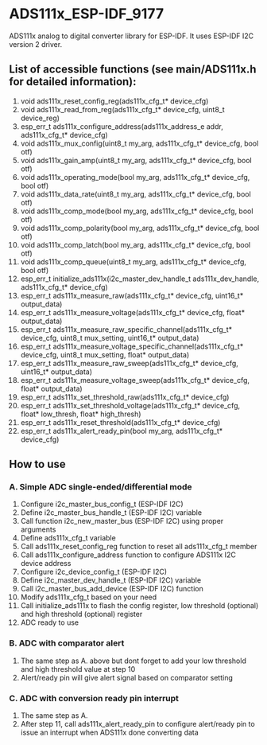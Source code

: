 # ADS111x_ESP-IDF_9177

ADS111x analog to digital converter library for ESP-IDF. It uses ESP-IDF I2C version 2 driver.

## List of accessible functions (see main/ADS111x.h for detailed information):
1. void ads111x_reset_config_reg(ads111x_cfg_t* device_cfg)
2. void ads111x_read_from_reg(ads111x_cfg_t* device_cfg, uint8_t device_reg)
3. esp_err_t ads111x_configure_address(ads111x_address_e addr, ads111x_cfg_t* device_cfg)
4. void ads111x_mux_config(uint8_t my_arg, ads111x_cfg_t* device_cfg, bool otf)
5. void ads111x_gain_amp(uint8_t my_arg, ads111x_cfg_t* device_cfg, bool otf)
6. void ads111x_operating_mode(bool my_arg, ads111x_cfg_t* device_cfg, bool otf)
7. void ads111x_data_rate(uint8_t my_arg, ads111x_cfg_t* device_cfg, bool otf)
8. void ads111x_comp_mode(bool my_arg, ads111x_cfg_t* device_cfg, bool otf)
9. void ads111x_comp_polarity(bool my_arg, ads111x_cfg_t* device_cfg, bool otf)
10. void ads111x_comp_latch(bool my_arg, ads111x_cfg_t* device_cfg, bool otf)
11. void ads111x_comp_queue(uint8_t my_arg, ads111x_cfg_t* device_cfg, bool otf)
12. esp_err_t initialize_ads111x(i2c_master_dev_handle_t ads111x_dev_handle, ads111x_cfg_t* device_cfg)
13. esp_err_t ads111x_measure_raw(ads111x_cfg_t* device_cfg, uint16_t* output_data)
14. esp_err_t ads111x_measure_voltage(ads111x_cfg_t* device_cfg, float* output_data)
15. esp_err_t ads111x_measure_raw_specific_channel(ads111x_cfg_t* device_cfg, uint8_t mux_setting, uint16_t* output_data)
16. esp_err_t ads111x_measure_voltage_specific_channel(ads111x_cfg_t* device_cfg, uint8_t mux_setting, float* output_data)
17. esp_err_t ads111x_measure_raw_sweep(ads111x_cfg_t* device_cfg, uint16_t* output_data)
18. esp_err_t ads111x_measure_voltage_sweep(ads111x_cfg_t* device_cfg, float* output_data)
19. esp_err_t ads111x_set_threshold_raw(ads111x_cfg_t* device_cfg)
20. esp_err_t ads111x_set_threshold_voltage(ads111x_cfg_t* device_cfg, float* low_thresh, float* high_thresh)
21. esp_err_t ads111x_reset_threshold(ads111x_cfg_t* device_cfg)
22. esp_err_t ads111x_alert_ready_pin(bool my_arg, ads111x_cfg_t* device_cfg)

## How to use
### A. Simple ADC single-ended/differential mode
1. Configure i2c_master_bus_config_t (ESP-IDF I2C)
2. Define i2c_master_bus_handle_t (ESP-IDF I2C) variable
3. Call function i2c_new_master_bus (ESP-IDF I2C) using proper arguments
4. Define ads111x_cfg_t variable
5. Call ads111x_reset_config_reg function to reset all ads111x_cfg_t member
6. Call ads111x_configure_address function to configure ADS111x I2C device address
7. Configure i2c_device_config_t (ESP-IDF I2C)
8. Define i2c_master_dev_handle_t (ESP-IDF I2C) variable
9. Call i2c_master_bus_add_device (ESP-IDF I2C) function
10. Modify ads111x_cfg_t based on your need
11. Call initialize_ads111x to flash the config register, low threshold (optional) and high threshold (optional) register
12. ADC ready to use
    
### B. ADC with comparator alert
1. The same step as A. above but dont forget to add your low threshold and high threshold value at step 10
2. Alert/ready pin will give alert signal based on comparator setting
   
### C. ADC with conversion ready pin interrupt
1. The same step as A.
2. After step 11, call ads111x_alert_ready_pin to configure alert/ready pin to issue an interrupt when ADS111x done converting data

